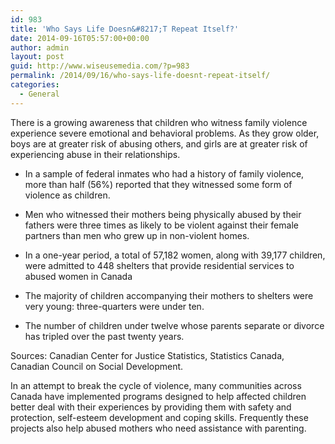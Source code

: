 ```yaml
---
id: 983
title: 'Who Says Life Doesn&#8217;T Repeat Itself?'
date: 2014-09-16T05:57:00+00:00
author: admin
layout: post
guid: http://www.wiseusemedia.com/?p=983
permalink: /2014/09/16/who-says-life-doesnt-repeat-itself/
categories:
  - General
---
```

There is a growing awareness that children who witness family violence experience severe emotional and behavioral problems. As they grow older, boys are at greater risk of abusing others, and girls are at greater risk of experiencing abuse in their relationships.

* In a sample of federal inmates who had a history of family violence, more than half (56%) reported that they witnessed some form of violence as children.

* Men who witnessed their mothers being physically abused by their fathers were three times as likely to be violent against their female partners than men who grew up in non-violent homes.

* In a one-year period, a total of 57,182 women, along with 39,177 children, were admitted to 448 shelters that provide residential services to abused women in Canada

* The majority of children accompanying their mothers to shelters were very young: three-quarters were under ten.

* The number of children under twelve whose parents separate or divorce has tripled over the past twenty years. 

Sources: Canadian Center for Justice Statistics, Statistics Canada, Canadian Council on Social Development.

In an attempt to break the cycle of violence, many communities across Canada have implemented programs designed to help affected children better deal with their experiences by providing them with safety and protection, self-esteem development and coping skills. Frequently these projects also help abused mothers who need assistance with parenting.